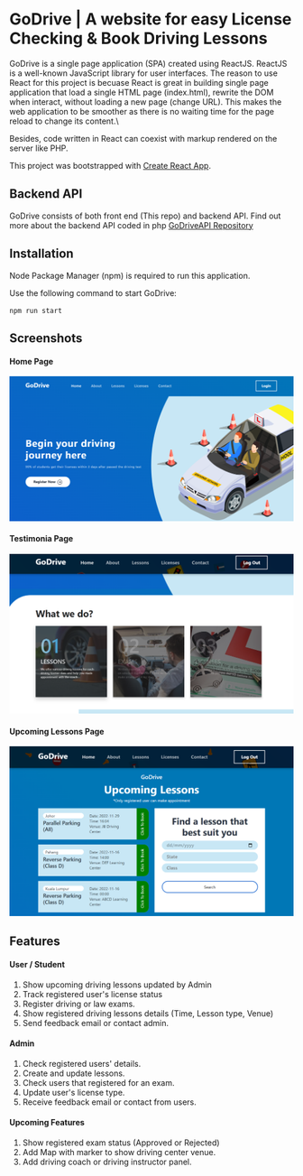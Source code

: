 # GoDrive | A website for easy License Checking & Book Driving Lessons

GoDrive is a single page application (SPA) created using ReactJS. ReactJS is a well-known JavaScript library for user interfaces. The reason to use React for this project is becuase React is great in building single page application that load a single HTML page (index.html), rewrite the DOM when interact, without loading a new page (change URL). This makes the web application to be smoother as there is no waiting time for the page reload to change its content.\

Besides, code written in React can coexist with markup rendered on the server like PHP.

This project was bootstrapped with [Create React App](https://github.com/facebook/create-react-app).

## Backend API

GoDrive consists of both front end (This repo) and backend API. Find out more about the backend API coded in php [GoDriveAPI Repository](https://github.com/yeetengang/goDriveAPI.git)

## Installation

Node Package Manager (npm) is required to run this application. 

Use the following command to start GoDrive:
```
npm run start
```

## Screenshots

#### Home Page
![home_page](https://github.com/yeetengang/goDrive/blob/main/images/HomePage.PNG?raw=true)

#### Testimonia Page
![testi_page](https://github.com/yeetengang/goDrive/blob/main/images/Testimonia.png?raw=true)

#### Upcoming Lessons Page
![lesson_page](https://github.com/yeetengang/goDrive/blob/main/images/UpcomingLesson.PNG?raw=true)

## Features

#### User / Student
1. Show upcoming driving lessons updated by Admin
2. Track registered user's license status
3. Register driving or law exams.
4. Show registered driving lessons details (Time, Lesson type, Venue)
5. Send feedback email or contact admin.

#### Admin
1. Check registered users' details.
2. Create and update lessons.
3. Check users that registered for an exam.
4. Update user's license type.
5. Receive feedback email or contact from users.

#### Upcoming Features
1. Show registered exam status (Approved or Rejected)
2. Add Map with marker to show driving center venue.
3. Add driving coach or driving instructor panel.

